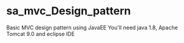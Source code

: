 # sa_mvc_Design_pattern

Basic MVC design pattern using JavaEE
You'll need java 1.8, Apache Tomcat 9.0 and eclipse IDE
